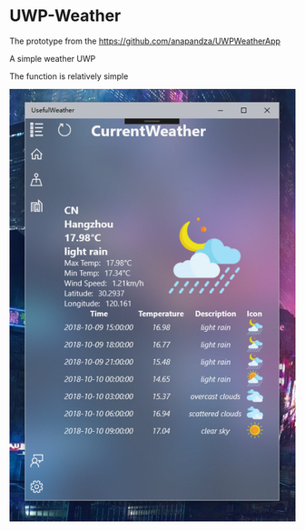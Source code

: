 # UWP-Weather

The prototype from the
https://github.com/anapandza/UWPWeatherApp

A simple weather UWP

The function is relatively simple


![PNG](https://github.com/singhwong/UWP-Weather/blob/master/weather.PNG)

